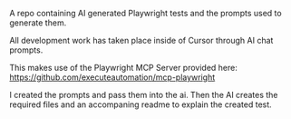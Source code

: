 A repo containing AI generated Playwright tests and the prompts used to generate them.

All development work has taken place inside of Cursor through AI chat prompts.

This makes use of the Playwright MCP Server provided here: https://github.com/executeautomation/mcp-playwright

I created the prompts and pass them into the ai. Then the AI creates the required files and an accompaning readme to explain the created test.
